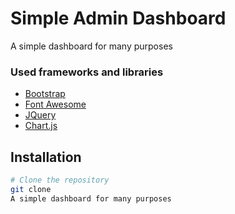 # Simple Admin Dashboard

A simple dashboard for many purposes

### Used frameworks and libraries
- [Bootstrap](https://getbootstrap.com)
- [Font Awesome](https://fontawesome.com)
- [JQuery](https://jquery.com)
- [Chart.js](https://www.chartjs.org)

## Installation
```bash
# Clone the repository
git clone
A simple dashboard for many purposes